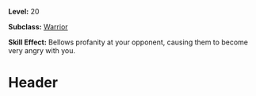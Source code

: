 <!-- TITLE: Skill: Provoke -->
<!-- SUBTITLE:  -->

**Level:** 20

**Subclass:** [Warrior](warrior)

**Skill Effect:** Bellows profanity at your opponent, causing them to become very angry with you.

# Header